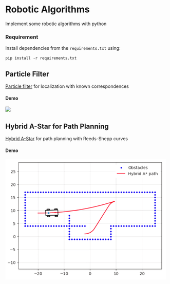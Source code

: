 Robotic Algorithms
========
Implement some robotic algorithms with python

### Requirement
Install dependencies from the `requirements.txt` using:
```
pip install -r requirements.txt
```

## Particle Filter
[Particle filter](./algorithms/localization/particle_filter.py) for localization with known correspondences

#### Demo
<p align="left">
  <img src="doc/particle_filter.gif" width=500/>
</p>


## Hybrid A-Star for Path Planning
[Hybrid A-Star](./algorithms/path_planning/hybrid_a_star) for path planning with Reeds-Shepp curves

#### Demo
<p align="left">
  <img src="doc/hybrid_a_star.gif" width=500/>
</p>